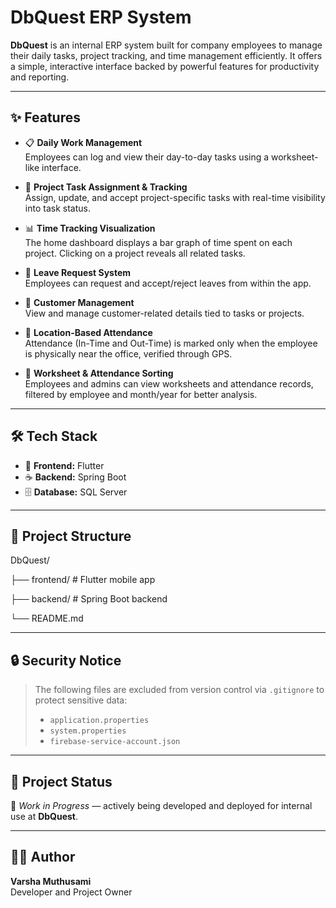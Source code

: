 # DbQuest ERP System

**DbQuest** is an internal ERP system built for company employees to manage their daily tasks, project tracking, and time management efficiently. It offers a simple, interactive interface backed by powerful features for productivity and reporting.

---

## ✨ Features

- 📋 **Daily Work Management**  
  Employees can log and view their day-to-day tasks using a worksheet-like interface.

- 📁 **Project Task Assignment & Tracking**  
  Assign, update, and accept project-specific tasks with real-time visibility into task status.

- 📊 **Time Tracking Visualization**  
  The home dashboard displays a bar graph of time spent on each project. Clicking on a project reveals all related tasks.

- 🛫 **Leave Request System**  
  Employees can request and accept/reject leaves from within the app.

- 👥 **Customer Management**  
  View and manage customer-related details tied to tasks or projects.

- 📍 **Location-Based Attendance**  
  Attendance (In-Time and Out-Time) is marked only when the employee is physically near the office, verified through GPS.

- 📅 **Worksheet & Attendance Sorting**  
  Employees and admins can view worksheets and attendance records, filtered by employee and month/year for better analysis.

---


## 🛠 Tech Stack

- 💙 **Frontend:** Flutter  
- ☕ **Backend:** Spring Boot  
- 🗄️ **Database:** SQL Server

---

## 📁 Project Structure

DbQuest/

├── frontend/ # Flutter mobile app

├── backend/ # Spring Boot backend

└── README.md

---

## 🔒 Security Notice

> The following files are excluded from version control via `.gitignore` to protect sensitive data:
> 
> - `application.properties`
> - `system.properties`
> - `firebase-service-account.json`

---

## 📌 Project Status

🚧 *Work in Progress* — actively being developed and deployed for internal use at **DbQuest**.

---

## 👩‍💻 Author

**Varsha Muthusami**  
Developer and Project Owner
